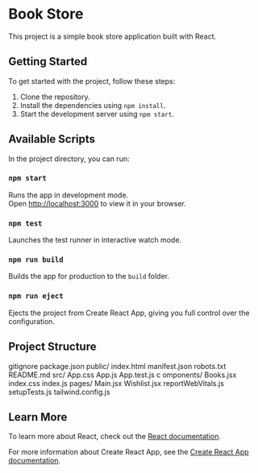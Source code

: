 # Book Store

This project is a simple book store application built with React.

## Getting Started

To get started with the project, follow these steps:

1. Clone the repository.
2. Install the dependencies using `npm install`.
3. Start the development server using `npm start`.

## Available Scripts

In the project directory, you can run:

### `npm start`

Runs the app in development mode.\
Open [http://localhost:3000](http://localhost:3000) to view it in your browser.

### `npm test`

Launches the test runner in interactive watch mode.

### `npm run build`

Builds the app for production to the `build` folder.

### `npm run eject`

Ejects the project from Create React App, giving you full control over the configuration.

## Project Structure

  gitignore 
  package.json
  public/ 
  index.html 
  manifest.json
  robots.txt 
  README.md 
  src/ 
  App.css 
  App.js 
  App.test.js c
  omponents/ 
  Books.jsx 
  index.css 
  index.js 
  pages/ 
  Main.jsx 
  Wishlist.jsx
  reportWebVitals.js 
  setupTests.js 
  tailwind.config.js


## Learn More

To learn more about React, check out the [React documentation](https://reactjs.org/).

For more information about Create React App, see the [Create React App documentation](https://facebook.github.io/create-react-app/docs/getting-started).
